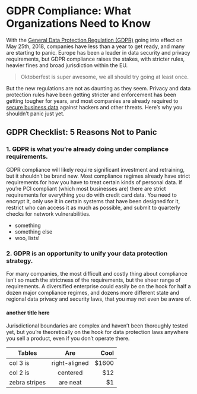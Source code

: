 # GDPR Compliance: What Organizations Need to Know

With the [General Data Protection Regulation (GDPR)](https://en.wikipedia.org/wiki/General_Data_Protection_Regulation) going into effect on May 25th, 2018, companies have less than a year to get ready, and many are starting to panic. Europe has been a leader in data security and privacy requirements, but GDPR compliance raises the stakes, with stricter rules, heavier fines and broad jurisdiction within the EU.

> Oktoberfest is super awesome, we all should try going at least once.

But the new regulations are not as daunting as they seem. Privacy and data protection rules have been getting stricter and enforcement has been getting tougher for years, and most companies are already required to [secure business data](https://www.virtru.com/blog/secure-business-data/) against hackers and other threats. Here’s why you shouldn’t panic just yet.

## GDPR Checklist: 5 Reasons Not to Panic

### 1. GDPR is what you’re already doing under compliance requirements.

GDPR compliance will likely require significant investment and retraining, but it shouldn’t be brand new. Most compliance regimes already have strict requirements for how you have to treat certain kinds of personal data. If you’re PCI compliant (which most businesses are) there are strict requirements for everything you do with credit card data. You need to encrypt it, only use it in certain systems that have been designed for it, restrict who can access it as much as possible, and submit to quarterly checks for network vulnerabilities.

  * something
  * something else
  * woo, lists!

### 2. GDPR is an opportunity to unify your data protection strategy.

For many companies, the most difficult and costly thing about compliance isn’t so much the strictness of the requirements, but the sheer range of requirements. A diversified enterprise could easily be on the hook for half a dozen major compliance regimes, and dozens more different state and regional data privacy and security laws, that you may not even be aware of. 

#### another title here

Jurisdictional boundaries are complex and haven’t been thoroughly tested yet, but you’re theoretically on the hook for data protection laws anywhere you sell a product, even if you don’t operate there.

| Tables        | Are           | Cool  |
| ------------- |:-------------:| -----:|
| col 3 is      | right-aligned | $1600 |
| col 2 is      | centered      |   $12 |
| zebra stripes | are neat      |    $1 |